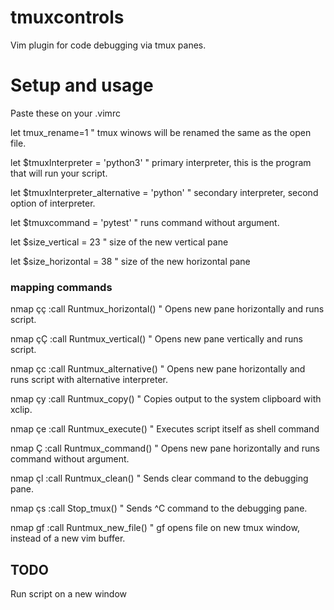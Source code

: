 # tmuxcontrols
Vim plugin for code debugging via tmux panes.

# Setup and usage
Paste these on your .vimrc


let tmux_rename=1 				" tmux winows will be renamed the same as the open file.

let $tmuxInterpreter = 'python3' 		" primary interpreter, this is the program that will run your script.

let $tmuxInterpreter_alternative = 'python' 	" secondary interpreter, second option of interpreter.

let $tmuxcommand = 'pytest' 			" runs command without argument.

let $size_vertical = 23				" size of the new vertical pane

let $size_horizontal = 38			" size of the new horizontal pane

### mapping commands
nmap çç :call Runtmux_horizontal()<CR><CR> 	" Opens new pane horizontally and runs script.

nmap çÇ :call Runtmux_vertical()<CR><CR>  	" Opens new pane vertically and runs script.

nmap çc :call Runtmux_alternative()<CR><CR> 	" Opens new pane horizontally and runs script with alternative interpreter.

nmap çy :call Runtmux_copy()<CR><CR> 		" Copies output to the system clipboard with xclip.

nmap çe :call Runtmux_execute()<CR><CR>		" Executes script itself as shell command

nmap Ç :call Runtmux_command()<CR><CR>		" Opens new pane horizontally and runs command without argument.

nmap çl :call Runtmux_clean()<CR>		" Sends clear command to the debugging pane. 

nmap çs :call Stop_tmux()<CR><CR>		" Sends ^C command to the debugging pane.

nmap gf :call Runtmux_new_file()<CR><CR>	" gf opens file on new tmux window, instead of a new vim buffer.


## TODO
Run script on a new window
